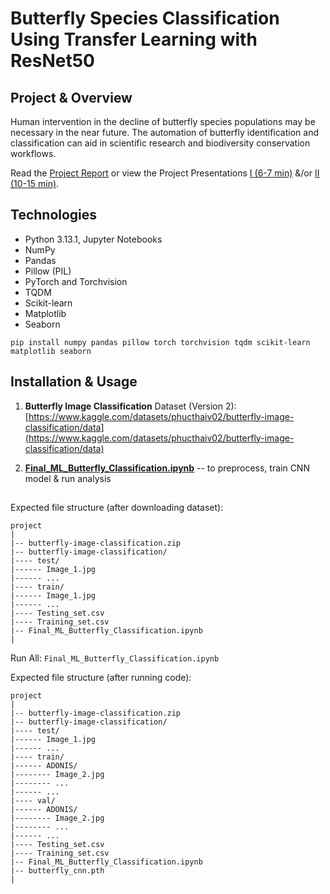 # Butterfly Species Classification Using Transfer Learning with ResNet50

## Project & Overview

Human intervention in the decline of butterfly species populations may be necessary in the near future. The automation of butterfly identification and classification can aid in scientific research and biodiversity conservation workflows. 

Read the [Project Report](report.pdf) or view the Project Presentations [I (6-7 min)](Presentation_I_(6-7min).pdf) &/or [II (10-15 min)](Presentation_II_(10-15min).pdf).


## Technologies 

- Python 3.13.1, Jupyter Notebooks
- NumPy
- Pandas
- Pillow (PIL)
- PyTorch and Torchvision
- TQDM
- Scikit-learn
- Matplotlib
- Seaborn 

```
pip install numpy pandas pillow torch torchvision tqdm scikit-learn matplotlib seaborn
```

## Installation & Usage

1. **Butterfly Image Classification** Dataset (Version 2): [https://www.kaggle.com/datasets/phucthaiv02/butterfly-image-classification/data](https://www.kaggle.com/datasets/phucthaiv02/butterfly-image-classification/data) 

2. **[Final_ML_Butterfly_Classification.ipynb](Final_ML_Butterfly_Classification.ipynb)** -- to preprocess, train CNN model & run analysis

## 

Expected file structure (after downloading dataset):
```
project
|
|-- butterfly-image-classification.zip
|-- butterfly-image-classification/
|---- test/
|------ Image_1.jpg
|------ ...
|---- train/
|------ Image_1.jpg
|------ ...
|---- Testing_set.csv
|---- Training_set.csv
|-- Final_ML_Butterfly_Classification.ipynb
|
```

Run All: `Final_ML_Butterfly_Classification.ipynb`

Expected file structure (after running code):
```
project
|
|-- butterfly-image-classification.zip
|-- butterfly-image-classification/
|---- test/
|------ Image_1.jpg
|------ ...
|---- train/
|------ ADONIS/
|-------- Image_2.jpg
|-------- ...
|------ ...
|---- val/
|------ ADONIS/
|-------- Image_2.jpg
|-------- ...
|------ ...
|---- Testing_set.csv
|---- Training_set.csv
|-- Final_ML_Butterfly_Classification.ipynb
|-- butterfly_cnn.pth
|
```

# 
